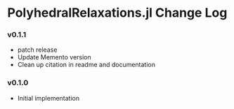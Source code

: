PolyhedralRelaxations.jl Change Log
=========================

### v0.1.1
- patch release
- Update Memento version
- Clean up citation in readme and documentation

### v0.1.0
- Initial implementation 
